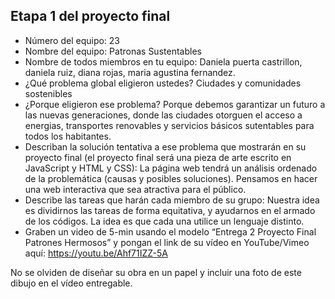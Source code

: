## Etapa 1 del proyecto final

- Número del equipo: 23
- Nombre del equipo: Patronas Sustentables
- Nombre de todos miembros en tu equipo: Daniela puerta castrillon, daniela ruiz, diana rojas, maria agustina fernandez.
- ¿Qué problema global eligieron ustedes? Ciudades y comunidades sostenibles
- ¿Porque eligieron ese problema? Porque debemos garantizar un futuro a las nuevas generaciones, donde las ciudades otorguen el acceso a energias, transportes renovables y servicios básicos sutentables para todos los habitantes.  
- Describan la solución tentativa a ese problema que mostrarán en su proyecto final (el proyecto final será una pieza de arte escrito en JavaScript y HTML y CSS): La página web tendrá un análisis ordenado de la problemática (causas y posibles soluciones). Pensamos en hacer una web interactiva que sea atractiva para el público. 
- Describe las tareas que harán cada miembro de su grupo: Nuestra idea es dividirnos las tareas de forma equitativa, y ayudarnos en el armado de los códigos. La idea es que cada una utilice un lenguaje distinto. 
- Graben un video de 5-min usando el modelo “Entrega 2 Proyecto Final Patrones Hermosos” y pongan el link de su vídeo en YouTube/Vimeo aquí:
https://youtu.be/Ahf71IZZ-5A

No se olviden de diseñar su obra en un papel y incluir una foto de este dibujo en el vídeo entregable.
